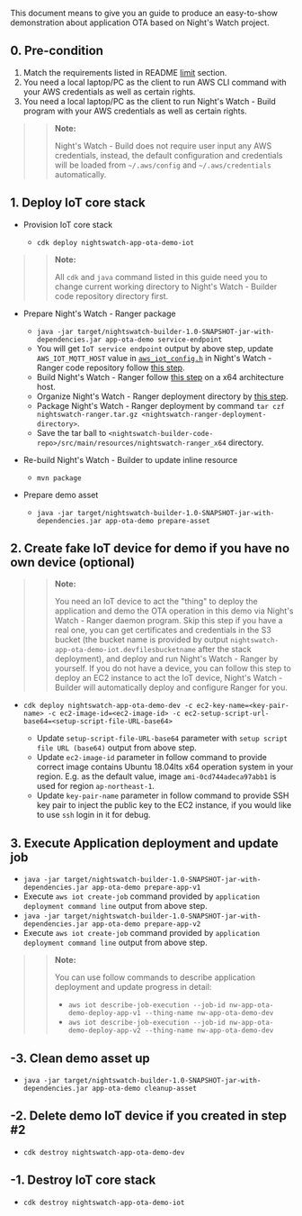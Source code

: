 This document means to give you an guide to produce an easy-to-show demonstration about application OTA based on Night's Watch project.

## 0. Pre-condition

1. Match the requirements listed in README [limit](http://git.awsrun.com/rp/nightswatch-builder#limit) section.
2. You need a local laptop/PC as the client to run AWS CLI command with your AWS credentials as well as certain rights.
3. You need a local laptop/PC as the client to run Night's Watch - Build program with your AWS credentials as well as certain rights.

>>**Note:**
>>
>> Night's Watch - Build does not require user input any AWS credentials, instead, the default configuration and credentials will be loaded from ``~/.aws/config`` and ``~/.aws/credentials`` automatically.

## 1. Deploy IoT core stack

- Provision IoT core stack

    - ``cdk deploy nightswatch-app-ota-demo-iot``

>>**Note:**
>>
>> All `cdk` and `java` command listed in this guide need you to change current working directory to Night's Watch - Builder code repository directory first.

- Prepare Night's Watch - Ranger package

    - ``java -jar target/nightswatch-builder-1.0-SNAPSHOT-jar-with-dependencies.jar app-ota-demo service-endpoint``
    - You will get `IoT service endpoint` output by above step, update `AWS_IOT_MQTT_HOST` value in [`aws_iot_config.h`](http://git.awsrun.com/rp/nightswatch-ranger/blob/master/aws_iot_config.h#L15) in Night's Watch - Ranger code repository follow [this step](http://git.awsrun.com/rp/nightswatch-ranger#device-client-parameter-configuration).
    - Build Night's Watch - Ranger follow [this step](http://git.awsrun.com/rp/nightswatch-ranger#basic) on a x64 architecture host.
    - Organize Night's Watch - Ranger deployment directory by [this step](http://git.awsrun.com/rp/nightswatch-ranger#deployment-directory-structure).
    - Package Night's Watch - Ranger deployment by command ``tar czf nightswatch-ranger.tar.gz <nightswatch-ranger-deployment-directory>``.
    - Save the tar ball to `<nightswatch-builder-code-repo>/src/main/resources/nightswatch-ranger_x64` directory.

- Re-build Night's Watch - Builder to update inline resource

    - ``mvn package``

- Prepare demo asset

    - ``java -jar target/nightswatch-builder-1.0-SNAPSHOT-jar-with-dependencies.jar app-ota-demo prepare-asset``

## 2. Create fake IoT device for demo if you have no own device (optional)

>>**Note:**
>>
>> You need an IoT device to act the "thing" to deploy the application and demo the OTA operation in this demo via Night's Watch - Ranger daemon program.
>> Skip this step if you have a real one, you can get certificates and credentials in the S3 bucket (the bucket name is provided by output `nightswatch-app-ota-demo-iot.devfilesbucketname` after the stack deployment), and deploy and run Night's Watch - Ranger by yourself.
>> If you do not have a device, you can follow this step to deploy an EC2 instance to act the IoT device, Night's Watch - Builder will automatically deploy and configure Ranger for you.

- `cdk deploy nightswatch-app-ota-demo-dev -c ec2-key-name=<key-pair-name> -c ec2-image-id=<ec2-image-id> -c ec2-setup-script-url-base64=<setup-script-file-URL-base64>`

    - Update `setup-script-file-URL-base64` parameter with `setup script file URL (base64)` output from above step.
    - Update `ec2-image-id` parameter in follow command to provide correct image contains Ubuntu 18.04lts x64 operation system in your region. E.g. as the default value, image `ami-0cd744adeca97abb1` is used for region `ap-northeast-1`.
    - Update `key-pair-name` parameter in follow command to provide SSH key pair to inject the public key to the EC2 instance, if you would like to use `ssh` login in it for debug.

## 3. Execute Application deployment and update job

- ``java -jar target/nightswatch-builder-1.0-SNAPSHOT-jar-with-dependencies.jar app-ota-demo prepare-app-v1``
- Execute ``aws iot create-job`` command provided by `application deployment command line` output from above step.
- ``java -jar target/nightswatch-builder-1.0-SNAPSHOT-jar-with-dependencies.jar app-ota-demo prepare-app-v2``
- Execute ``aws iot create-job`` command provided by `application deployment command line` output from above step.

>>**Note:**
>>
>> You can use follow commands to describe application deployment and update progress in detail:
>> - ``aws iot describe-job-execution --job-id nw-app-ota-demo-deploy-app-v1 --thing-name nw-app-ota-demo-dev``
>> - ``aws iot describe-job-execution --job-id nw-app-ota-demo-deploy-app-v2 --thing-name nw-app-ota-demo-dev``

## -3. Clean demo asset up

- ``java -jar target/nightswatch-builder-1.0-SNAPSHOT-jar-with-dependencies.jar app-ota-demo cleanup-asset``

## -2. Delete demo IoT device if you created in step \#2

- ``cdk destroy nightswatch-app-ota-demo-dev``

## -1. Destroy IoT core stack

- ``cdk destroy nightswatch-app-ota-demo-iot``
